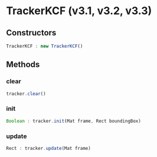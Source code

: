 # TrackerKCF (v3.1, v3.2, v3.3)

<a name="constructors"></a>

## Constructors
``` javascript
TrackerKCF : new TrackerKCF()
```

## Methods

<a name="clear"></a>

### clear
``` javascript
tracker.clear()
```

<a name="init"></a>

### init
``` javascript
Boolean : tracker.init(Mat frame, Rect boundingBox)
```

<a name="update"></a>

### update
``` javascript
Rect : tracker.update(Mat frame)
```